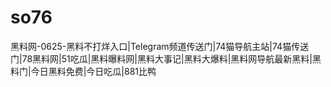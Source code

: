 # so76
黑料网-0625-黑料不打烊入口|Telegram频道传送门|74猫导航主站|74猫传送门|78黑料网|51吃瓜|黑料曝料网|黑料大事记|黑料大爆料|黑料网导航最新黑料|黑料门|今日黑料免费|今日吃瓜|881比鸭
